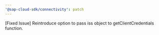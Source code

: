 ```yaml
---
'@sap-cloud-sdk/connectivity': patch
---
```


[Fixed Issue] Reintroduce option to pass iss object to getClientCredentials function.
